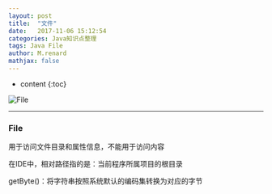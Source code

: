 ```yaml
---
layout: post
title:  "文件"
date:   2017-11-06 15:12:54
categories: Java知识点整理
tags: Java File
author: M.renard
mathjax: false
---
```


* content
{:toc}

![File](http://upload-images.jianshu.io/upload_images/5135237-4ca08fd57a3b6784.jpg?imageMogr2/auto-orient/strip%7CimageView2/2/w/1240)
***




### File

用于访问文件目录和属性信息，不能用于访问内容

在IDE中，相对路径指的是：当前程序所属项目的根目录

getByte()：将字符串按照系统默认的编码集转换为对应的字节

